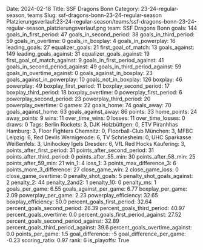 Date: 2024-02-18
Title: SSF Dragons Bonn
Category: 23-24-regular-season, teams
Slug: ssf-dragons-bonn-23-24-regular-season
Platzierungsverlauf:23-24-regular-season/teams/ssf-dragons-bonn-23-24-regular-season_platzierungsverlauf.png
team: SSF Dragons Bonn
goals: 144
goals_in_first_period: 47
goals_in_second_period: 38
goals_in_third_period: 59
goals_in_overtime: 0
goals_in_boxplay: 4
goals_in_powerplay: 16
leading_goals: 27
equalizer_goals: 21
first_goal_of_match: 13
goals_against: 149
leading_goals_against: 31
equalizer_goals_against: 19
first_goal_of_match_against: 9
goals_in_first_period_against: 41
goals_in_second_period_against: 49
goals_in_third_period_against: 59
goals_in_overtime_against: 0
goals_against_in_boxplay: 23
goals_against_in_powerplay: 10
goals_not_in_boxplay: 126
boxplay: 46
powerplay: 49
boxplay_first_period: 11
boxplay_second_period: 17
boxplay_third_period: 18
boxplay_overtime: 0
powerplay_first_period: 6
powerplay_second_period: 23
powerplay_third_period: 20
powerplay_overtime: 0
games: 22
goals_home: 74
goals_away: 70
goals_against_home: 63
goals_against_away: 86
points: 33
home_points: 24
away_points: 9
wins: 11
over_time_wins: 0
losses: 11
over_time_losses: 0
draws: 0
Tags:  Berlin Rockets: 3,  DJK Holzbüttgen: 0,  ETV Piranhhas Hamburg: 3,  Floor Fighters Chemnitz: 0,  Floorball-Club München: 3,  MFBC Leipzig: 6,  Red Devils Wernigerode: 6,  TV Schriesheim: 0,  UHC Sparkasse Weißenfels: 3,  Unihockey Igels Dresden: 6,  VfL Red Hocks Kaufering: 3,
points_after_first_period: 31
points_after_second_period: 31
points_after_third_period: 0
points_after_55_min: 30
points_after_58_min: 25
points_after_59_min: 21
win_1: 4
loss_1: 3
points_max_difference_3: 6
points_more_3_difference: 27
close_game_win: 2
close_game_loss: 0
close_game_overtime: 0
penalty_shot_goals: 5
penalty_shot_goals_against: 2
penalty_2: 44
penalty_2and2: 1
penalty_10: 0
penalty_ms: 1
goals_per_game: 6.55
goals_against_per_game: 6.77
boxplay_per_game: 2.09
powerplay_per_game: 2.23
powerplay_efficiency: 32.65
boxplay_efficiency: 50.0
percent_goals_first_period: 32.64
percent_goals_second_period: 26.39
percent_goals_third_period: 40.97
percent_goals_overtime: 0.0
percent_goals_first_period_against: 27.52
percent_goals_second_period_against: 32.89
percent_goals_third_period_against: 39.6
percent_goals_overtime_against: 0.0
points_per_game: 1.5
goal_difference: -5
goal_difference_per_game: -0.23
scoring_ratio: 0.97
rank: 6
is_playoffs: True
